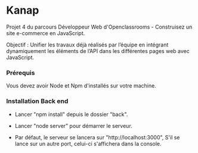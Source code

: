 # Kanap 

Projet 4 du parcours Développeur Web d'Openclassrooms - Construisez un site e-commerce en JavaScript.

Objectif : Unifier les travaux déjà réalisés par l’équipe en intégrant dynamiquement les éléments de l’API dans les différentes pages web avec JavaScript.


### Prérequis ###

Vous devez avoir Node et Npm d'installés sur votre machine.

### Installation Back end ###

- Lancer "npm install" depuis le dossier "back".

- Lancer "node server" pour démarrer le serveur. 

- Par défaut, le serveur se lancera sur "http://localhost:3000", S'il se lance sur un autre port, celui-ci s'affichera dans la console.

